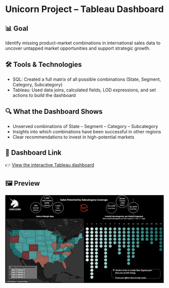 # Unicorn Project – Tableau Dashboard

## 📊 Goal  
Identify missing product-market combinations in international sales data to uncover untapped market opportunities and support strategic growth.

## 🛠 Tools & Technologies  
- SQL: Created a full matrix of all possible combinations (State, Segment, Category, Subcategory)  
- Tableau: Used data joins, calculated fields, LOD expressions, and set actions to build the dashboard

## 🔍 What the Dashboard Shows  
- Unserved combinations of State – Segment – Category – Subcategory  
- Insights into which combinations have been successful in other regions  
- Clear recommendations to invest in high-potential markets

## 🔗 Dashboard Link  
👉 [View the interactive Tableau dashboard](https://public.tableau.com/app/profile/sefer.adiyaman)  

## 🖼 Preview  
![Dashboard Screenshot](Unicorn_Project.png)


